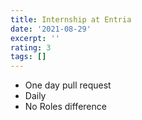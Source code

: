 ```yaml
---
title: Internship at Entria
date: '2021-08-29'
excerpt: ''
rating: 3
tags: []
---
```


- One day pull request
- Daily
- No Roles difference
